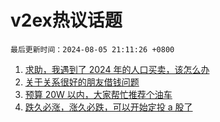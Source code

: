 # v2ex热议话题

`最后更新时间：2024-08-05 21:11:26 +0800`

1. [求助，我遇到了 2024 年的人口买卖，该怎么办](https://www.v2ex.com/t/1062589)
1. [关于关系很好的朋友借钱问题](https://www.v2ex.com/t/1062535)
1. [预算 20W 以内，大家帮忙推荐个油车](https://www.v2ex.com/t/1062588)
1. [跌久必涨，涨久必跌，可以开始定投 a 股了](https://www.v2ex.com/t/1062565)

